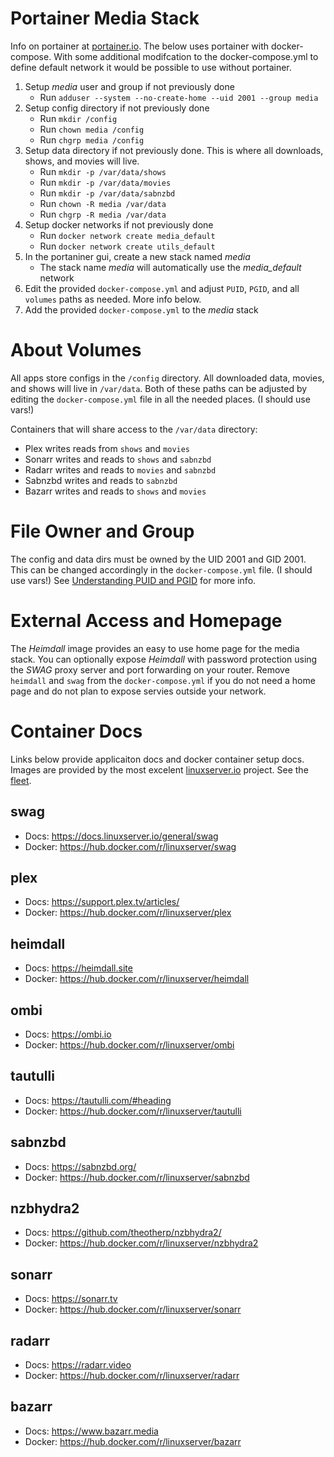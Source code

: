 # Portainer Media Stack

Info on portainer at [portainer.io](https://www.portainer.io). The below uses portainer with docker-compose. With some additional modifcation to the docker-compose.yml to define default network it would be possible to use without portainer.

1. Setup *media* user and group if not previously done
    - Run `adduser --system --no-create-home --uid 2001 --group media`
1. Setup config directory if not previously done
    - Run `mkdir /config`
    - Run `chown media /config`
    - Run `chgrp media /config`
1. Setup data directory if not previously done. This is where all downloads, shows, and movies will live.
    - Run `mkdir -p /var/data/shows`
    - Run `mkdir -p /var/data/movies`
    - Run `mkdir -p /var/data/sabnzbd`
    - Run `chown -R media /var/data`
    - Run `chgrp -R media /var/data`
1. Setup docker networks if not previously done
    - Run `docker network create media_default`
    - Run `docker network create utils_default`
1. In the portaniner gui, create a new stack named *media*
    - The stack name *media* will automatically use the *media_default* network
1. Edit the provided `docker-compose.yml` and adjust `PUID`, `PGID`, and all `volumes` paths as needed. More info below.
1. Add the provided `docker-compose.yml` to the *media* stack

# About Volumes
All apps store configs in the `/config` directory. All downloaded data, movies, and shows will live in `/var/data`. Both of these paths can be adjusted by editing the `docker-compose.yml` file in all the needed places. (I should use vars!)

Containers that will share access to the `/var/data` directory:
- Plex writes reads from `shows` and `movies`
- Sonarr writes and reads to `shows` and `sabnzbd`
- Radarr writes and reads to `movies` and `sabnzbd`
- Sabnzbd writes and reads to `sabnzbd`
- Bazarr writes and reads to `shows` and `movies`

# File Owner and Group
The config and data dirs must be owned by the UID 2001 and GID 2001. This can be changed accordingly in the `docker-compose.yml` file. (I should use vars!) See [Understanding PUID and PGID](https://docs.linuxserver.io/general/understanding-puid-and-pgid) for more info.

# External Access and Homepage
The *Heimdall* image provides an easy to use home page for the media stack. You can optionally expose *Heimdall* with password protection using the *SWAG* proxy server and port forwarding on your router. Remove `heimdall` and `swag` from the `docker-compose.yml` if you do not need a home page and do not plan to expose servies outside your network.

# Container Docs
Links below provide applicaiton docs and docker container setup docs. Images are provided by the most excelent [linuxserver.io](https://www.linuxserver.io) project. See the [fleet](https://fleet.linuxserver.io).

## swag
- Docs: https://docs.linuxserver.io/general/swag
- Docker: https://hub.docker.com/r/linuxserver/swag

## plex
- Docs: https://support.plex.tv/articles/
- Docker: https://hub.docker.com/r/linuxserver/plex

## heimdall
- Docs: https://heimdall.site
- Docker: https://hub.docker.com/r/linuxserver/heimdall

## ombi
- Docs: https://ombi.io
- Docker: https://hub.docker.com/r/linuxserver/ombi

## tautulli
- Docs: https://tautulli.com/#heading
- Docker: https://hub.docker.com/r/linuxserver/tautulli

## sabnzbd
- Docs: https://sabnzbd.org/
- Docker: https://hub.docker.com/r/linuxserver/sabnzbd

## nzbhydra2
- Docs: https://github.com/theotherp/nzbhydra2/
- Docker: https://hub.docker.com/r/linuxserver/nzbhydra2

## sonarr
- Docs: https://sonarr.tv
- Docker: https://hub.docker.com/r/linuxserver/sonarr

## radarr
- Docs: https://radarr.video
- Docker: https://hub.docker.com/r/linuxserver/radarr

## bazarr
- Docs: https://www.bazarr.media
- Docker: https://hub.docker.com/r/linuxserver/bazarr
